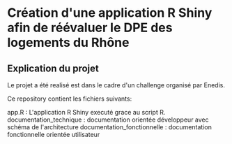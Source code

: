 # Création d'une application R Shiny afin de réévaluer le DPE des logements du Rhône

## Explication du projet

Le projet a été realisé est dans le cadre d'un challenge organisé par Enedis.

Ce repository contient les fichiers suivants:

app.R : L'application R Shiny executé grace au script R.
documentation_technique : documentation orientée développeur avec schéma de l'architecture
documentation_fonctionnelle : documentation fonctionnelle orientée utilisateur
